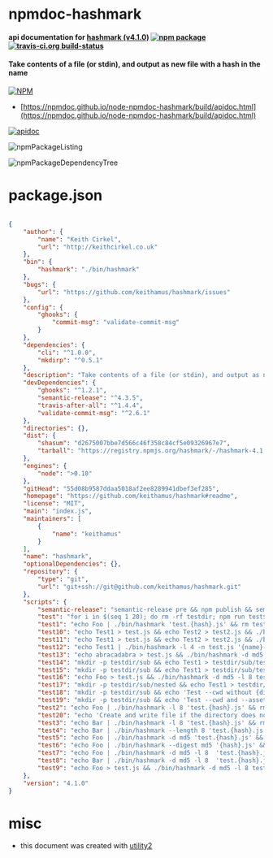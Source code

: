 # npmdoc-hashmark

#### api documentation for  [hashmark (v4.1.0)](https://github.com/keithamus/hashmark#readme)  [![npm package](https://img.shields.io/npm/v/npmdoc-hashmark.svg?style=flat-square)](https://www.npmjs.org/package/npmdoc-hashmark) [![travis-ci.org build-status](https://api.travis-ci.org/npmdoc/node-npmdoc-hashmark.svg)](https://travis-ci.org/npmdoc/node-npmdoc-hashmark)

#### Take contents of a file (or stdin), and output as new file with a hash in the name

[![NPM](https://nodei.co/npm/hashmark.png?downloads=true&downloadRank=true&stars=true)](https://www.npmjs.com/package/hashmark)

- [https://npmdoc.github.io/node-npmdoc-hashmark/build/apidoc.html](https://npmdoc.github.io/node-npmdoc-hashmark/build/apidoc.html)

[![apidoc](https://npmdoc.github.io/node-npmdoc-hashmark/build/screenCapture.buildCi.browser.%252Ftmp%252Fbuild%252Fapidoc.html.png)](https://npmdoc.github.io/node-npmdoc-hashmark/build/apidoc.html)

![npmPackageListing](https://npmdoc.github.io/node-npmdoc-hashmark/build/screenCapture.npmPackageListing.svg)

![npmPackageDependencyTree](https://npmdoc.github.io/node-npmdoc-hashmark/build/screenCapture.npmPackageDependencyTree.svg)



# package.json

```json

{
    "author": {
        "name": "Keith Cirkel",
        "url": "http://keithcirkel.co.uk"
    },
    "bin": {
        "hashmark": "./bin/hashmark"
    },
    "bugs": {
        "url": "https://github.com/keithamus/hashmark/issues"
    },
    "config": {
        "ghooks": {
            "commit-msg": "validate-commit-msg"
        }
    },
    "dependencies": {
        "cli": "^1.0.0",
        "mkdirp": "^0.5.1"
    },
    "description": "Take contents of a file (or stdin), and output as new file with a hash in the name",
    "devDependencies": {
        "ghooks": "^1.2.1",
        "semantic-release": "^4.3.5",
        "travis-after-all": "^1.4.4",
        "validate-commit-msg": "^2.6.1"
    },
    "directories": {},
    "dist": {
        "shasum": "d2675007bbe7d566c46f358c84cf5e09326967e7",
        "tarball": "https://registry.npmjs.org/hashmark/-/hashmark-4.1.0.tgz"
    },
    "engines": {
        "node": ">0.10"
    },
    "gitHead": "55d08b9587ddaa5018af2ee8289941dbef3ef285",
    "homepage": "https://github.com/keithamus/hashmark#readme",
    "license": "MIT",
    "main": "index.js",
    "maintainers": [
        {
            "name": "keithamus"
        }
    ],
    "name": "hashmark",
    "optionalDependencies": {},
    "repository": {
        "type": "git",
        "url": "git+ssh://git@github.com/keithamus/hashmark.git"
    },
    "scripts": {
        "semantic-release": "semantic-release pre && npm publish && semantic-release post",
        "test": "for i in $(seq 1 20); do rm -rf testdir; npm run test$i; done",
        "test1": "echo Foo | ./bin/hashmark 'test.{hash}.js' && rm test.3eae1599bb7f187b86d6427942d172ba8dd7ee5962aab03e0839ad9d59c37eb0.js",
        "test10": "echo Test1 > test.js && echo Test2 > test2.js && ./bin/hashmark -d md5 -l 4 'test*.js' '{name}-{hash}{ext}' && rm test.js test2.js test-fa02.js test2-856b.js",
        "test11": "echo Test1 > test.js && echo Test2 > test2.js && ./bin/hashmark -l 4 'test*.js' '{name}-{hash}{ext}' -m testmap.json && rm test.js test2.js test-7e5e.js test2-1a65.js testmap.json",
        "test12": "echo Test1 | ./bin/hashmark -l 4 -n test.js '{name}-{hash}{ext}' && rm test-7e5e.js",
        "test13": "echo abracadabra > test.js && ./bin/hashmark -d md5 -l 8 -r test.js '{name}-{hash}{ext}' && test ! -f test.js && rm test-97640ef5.js",
        "test14": "mkdir -p testdir/sub && echo Test1 > testdir/sub/test.js && echo Test2 > test2.js && ./bin/hashmark -d md5 -l 4 'testdir/**/*.js' 'test*.js' '{name}-{hash}{ext}' && rm testdir/sub/test.js test2.js test-fa02.js test2-856b.js && rmdir -p testdir/sub",
        "test15": "mkdir -p testdir/sub && echo Test1 > testdir/sub/test.js && echo Test2 > testdir/sub/test2.js && ./bin/hashmark -d md5 -l 4 --cwd 'testdir' 'sub/*.js' '{dir}/{name}-{hash}{ext}' && rm testdir/sub/test.js testdir/sub/test2.js testdir/sub/test-fa02.js testdir/sub/test2-856b.js && rmdir -p testdir/sub",
        "test16": "echo Foo > test.js && ./bin/hashmark -d md5 -l 8 test.js '{hash}-{base}' && rm test.js cbd8f798-test.js",
        "test17": "mkdir -p testdir/sub/nested && echo Test1 > testdir/sub/test.js && echo Test2 > testdir/sub/test2.js && ./bin/hashmark -d md5 -l 4 --cwd 'testdir' 'sub/*' '{dir}/{name}-{hash}{ext}' && rm testdir/sub/test.js testdir/sub/test2.js testdir/sub/test-fa02.js testdir/sub/test2-856b.js && rmdir -p testdir/sub/nested",
        "test18": "mkdir -p testdir/sub && echo 'Test --cwd without {dir} in pattern' > testdir/sub/test.js && echo Test2 > testdir/sub/test2.js && ./bin/hashmark -d md5 -l 4 --cwd 'testdir/sub' '*' '{name}-{hash}{ext}' && rm testdir/sub/test.js testdir/sub/test2.js testdir/sub/test-84c5.js testdir/sub/test2-856b.js && rmdir -p testdir/sub",
        "test19": "mkdir -p testdir/sub && echo 'Test --cwd and --asset-map' > testdir/sub/test.js && ./bin/hashmark -l 4 --cwd 'testdir/sub' --asset-map assets.json '*' '{name}-{hash}{ext}' && (grep -e '\"test\\.js\":\\s*\"test-7068.js\"' testdir/sub/assets.json || (echo '\nWrong content in asset-map file' 1>&2; exit 1)) && rm testdir/sub/assets.json && rm -rf testdir",
        "test2": "echo Foo | ./bin/hashmark -l 8 'test.{hash}.js' && rm test.3eae1599.js",
        "test20": "echo 'Create and write file if the directory does not exist' | ./bin/hashmark 'newtestdir/newtestsubdir/test.{hash}.js' && rm -rf newtestdir",
        "test3": "echo Bar | ./bin/hashmark -l 8 'test.{hash}.js' && rm test.842c8886.js",
        "test4": "echo Bar | ./bin/hashmark --length 8 'test.{hash}.js' && rm test.842c8886.js",
        "test5": "echo Foo | ./bin/hashmark -d md5 'test.{hash}.js' && rm test.cbd8f7984c654c25512e3d9241ae569f.js",
        "test6": "echo Foo | ./bin/hashmark --digest md5 '{hash}.js' && rm cbd8f7984c654c25512e3d9241ae569f.js",
        "test7": "echo Foo | ./bin/hashmark -d md5 -l 8  'test.{hash}.js' && rm test.cbd8f798.js",
        "test8": "echo Bar | ./bin/hashmark -d md5 -l 8  'test.{hash}.js' && rm test.962d3beb.js",
        "test9": "echo Foo > test.js && ./bin/hashmark -d md5 -l 8 test.js 'test.{hash}' && rm test.js test.cbd8f798"
    },
    "version": "4.1.0"
}
```



# misc
- this document was created with [utility2](https://github.com/kaizhu256/node-utility2)
